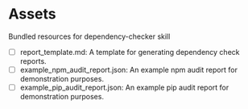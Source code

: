 # Assets

Bundled resources for dependency-checker skill

- [ ] report_template.md: A template for generating dependency check reports.
- [ ] example_npm_audit_report.json: An example npm audit report for demonstration purposes.
- [ ] example_pip_audit_report.json: An example pip audit report for demonstration purposes.
